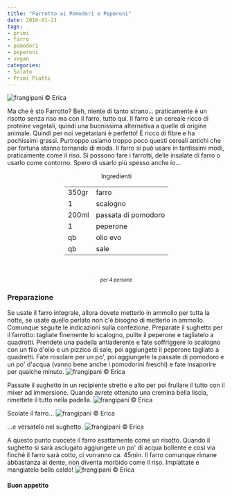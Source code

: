 ```yaml
---
title: "Farrotto ai Pomodori e Peperoni"
date: 2016-01-21
tags:
- primi
- farro
- pomodori
- peperoni
- vegan
categories:
- Salato
- Primi Piatti
---
```

![](header.jpg "frangipani © Erica")

Ma che è sto Farrotto? Beh, niente di tanto strano... praticamente è un risotto senza riso ma con il farro, tutto qui. Il farro è un cereale ricco di proteine vegetali, quindi una buonissima alternativa a quelle di origine animale. Quindi per noi vegetariani è perfetto! È ricco di fibre e ha pochissimi grassi. Purtroppo usiamo troppo poco questi cereali antichi che per fortuna stanno tornando di moda. Il farro si può usare in tantissimi modi, praticamente come il riso. Si possono fare i farrotti, delle insalate di farro o usarlo come contorno. Spero di usarlo più spesso anche io...


<div id="wrapper" style="text-align: center">
  <div id="yourdiv" style="display: inline-block;">
    <div class="ingredients">
      <div class="ingredients-title">Ingredienti</div>
      <table>
        <tbody>
          </tr>
          <tr>
            <td>350gr</td>
            <td>farro</td>
          </tr>
          <tr>
            <td>1</td>
            <td>scalogno</td>
          </tr>
          <tr>
            <td>200ml</td>
            <td>passata di pomodoro</td>
          </tr>
          <tr>
            <td>1</td>
            <td>peperone</td>
          </tr>
          <tr>
            <td>qb</td>
            <td>olio evo</td>
          </tr>
          <tr>
            <td>qb</td>
            <td>sale</td>  
          </tr>
        </tbody>
      </table>
      <br></br>
      <i class="pull-right" style="font-size: 80%;">per 4 persone</i>
    </div>
  </div>
</div>


<h3>
  <font color="grey">
    <i class="fa fa-cogs"></i>
  </font> Preparazione
</h3>

Se usate il farro integrale, allora dovete metterlo in ammollo per tutta la notte, se usate quello perlato non c'è bisogno di metterlo in ammollo. Comunque seguite le indicazioni sulla confezione. Preparate il sughetto per il farrotto: tagliate finemente lo scalogno, pulite il peperone e tagliatelo a quadrotti. Prendete una padella antiaderente e fate soffriggere lo scalogno con un filo d'olio e un pizzico di sale, poi aggiungete il peperone tagliato a quadretti. Fate rosolare per un po', poi aggiungete la passate di pomodoro e un po' d'acqua (vanno bene anche i pomodorini freschi) e fate insaporire per qualche minuto.
![](sughetto.jpg "frangipani © Erica")

Passate il sughetto in un recipiente stretto e alto per poi frullare il tutto con il mixer ad immersione. Quando avrete ottenuto una cremina bella liscia, rimettete il tutto nella padella. 
![](sughettofrullato.jpg "frangipani © Erica")

Scolate il farro...
![](farro.jpg "frangipani © Erica")

...e versatelo nel sughetto. 
![](padella.jpg "frangipani © Erica")

A questo punto cuocete il farro esattamente come un risotto. Quando il sughetto si sarà asciugato aggiungete un po' di acqua bollente e così via finché il farro sarà cotto, ci vorranno ca. 45min. Il farro comunque rimane abbastanza al dente, non diventa morbido come il riso. Impiattate e mangiatelo bello caldo!
![](risultato.jpg "frangipani © Erica")
 

<h4>Buon appetito
  <font color="red">
    <i class="fa fa-smile-o"></i>
  </font>
</h4>
